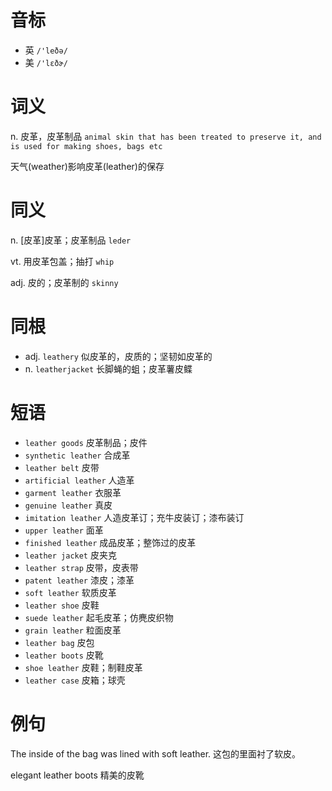 # 音标

- 英 `/'leðə/`
- 美 `/'lɛðɚ/`

# 词义

n. 皮革，皮革制品
`animal skin that has been treated to preserve it, and is used for making shoes, bags etc`



天气(weather)影响皮革(leather)的保存

# 同义

n. [皮革]皮革；皮革制品
`leder`

vt. 用皮革包盖；抽打
`whip`

adj. 皮的；皮革制的
`skinny`

# 同根

- adj. `leathery` 似皮革的，皮质的；坚韧如皮革的
- n. `leatherjacket` 长脚蝇的蛆；皮革薯皮鲽

# 短语

- `leather goods` 皮革制品；皮件
- `synthetic leather` 合成革
- `leather belt` 皮带
- `artificial leather` 人造革
- `garment leather` 衣服革
- `genuine leather` 真皮
- `imitation leather` 人造皮革订；充牛皮装订；漆布装订
- `upper leather` 面革
- `finished leather` 成品皮革；整饰过的皮革
- `leather jacket` 皮夹克
- `leather strap` 皮带，皮表带
- `patent leather` 漆皮；漆革
- `soft leather` 软质皮革
- `leather shoe` 皮鞋
- `suede leather` 起毛皮革；仿麂皮织物
- `grain leather` 粒面皮革
- `leather bag` 皮包
- `leather boots` 皮靴
- `shoe leather` 皮鞋；制鞋皮革
- `leather case` 皮箱；球壳

# 例句

The inside of the bag was lined with soft leather.
这包的里面衬了软皮。

elegant leather boots
精美的皮靴


